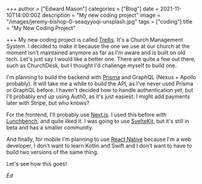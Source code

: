+++
author = ["Edward Mason"]
categories = ["Blog"]
date = 2021-11-10T14:00:00Z
description = "My new coding project"
image = "/images/jeremy-bishop-0-seaqyyoqi-unsplash.jpg"
tags = ["coding"]
title = "My New Coding Project"

+++
My new coding project is called [Trellis](https://puteoli.netlify.app/trellis "Trellis"). It's a Church Management System. I decided to make it because the one we use at our church at the moment isn't maintained anymore as far as I'm aware and is built on old tech. Let's just say I would like a better one. There are quite a few out there, such as ChurchDesk, but I thought I'd challenge myself to build one.

I'm planning to build the backend with [Prisma](https://prisma.io "Prisma") and GraphQL (Nexus + Apollo probably). It will take me a while to build the API, as I've never used Prisma or GraphQL before. I haven't decided how to handle authentication yet, but I'll probably end up using Auth0, as it's just easiest. I might add payments later with Stripe, but who knows?

For the frontend, I'll probably use [Next.js](https://nextjs.org "Next.js"). I used this before with [Lunchbench](https://github.com/lunchbench/client "Lunchbench GitHub"), and quite liked it. I was going to use [SvelteKit](https://kit.svelte.dev "SvelteKit"), but it's still in beta and has a smaller community.

And finally, for mobile I'm planning to use [React Native](https://reactnative.dev "React Native") because I'm a web developer, I don't want to learn Kotlin and Swift and I don't want to have to build two versions of the same thing.

Let's see how this goes!

_Ed_